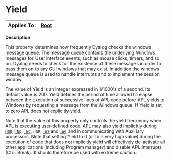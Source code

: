 




<h1 class="heading"><span class="name">Yield</span></h1>

| Applies To: | [Root](./root.md) |
| --- | ---  |


**Description**


This property determines how frequently Dyalog checks the windows message queue. The message queue contains the underlying Windows messages for User interface events, such as mouse clicks, timers, and so on. Dyalog needs to check for the existence of these messages in order to pass them on to any GUI windows that may exist. In addition the windows message queue is used to handle interrupts and to implement the session window.


The value of Yield is an integer expressed in 1/1000's of a second. Its default value is 200. Yield defines the period of time allowed to elapse between the execution of successive lines of APL code before APL yields to Windows by requesting a message from the Windows queue. If Yield is set to zero APL does not explicitly yield.


Note that the value of this property only controls the yield frequency when APL is executing user-defined code. APL may also yield implicitly during [`⎕DQ`](../../Language/System%20Functions/dq.htm), [`⎕NQ`](../../Language/System%20Functions/nq.htm), [`⎕WC`](../../Language/System%20Functions/wc.htm), `⎕SR`, [`⎕WS`](../../Language/System%20Functions/ws.htm) and [`⎕WG`](../../Language/System%20Functions/wg.htm) and in communicating with Auxiliary processors. Note that setting Yield to 0 (or to a very high value) during the execution of code that does not implicitly yield will effectively de-activate all other applications (including Program manager) and disable APL interrupts (Ctrl+Break). It should therefore be used with extreme caution.



